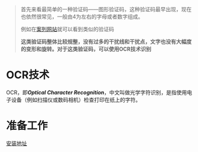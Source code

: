 > 首先来看最简单的一种验证码——图形验证码，这种验证码最早出现，现在也依然很常见，一般由4为左右的字母或者数字组成。
> 
> 例如在[案列网站](https://captcha7.scrape.center)就可以看到类似的验证码
> 
> **这类验证码整体比较规整，没有过多的干扰线和干扰点，文字也没有大幅度的变形和旋转。对于这类验证码，可以使用OCR技术识别**

# OCR技术

OCR，即***Optical Character Recognition***，中文叫做光学字符识别，是指使用电子设备（例如扫描仪或数码相机）检查打印在纸上的字符。

# 准备工作

[安装地址](https://setup.scrape.center/tesserocr)

